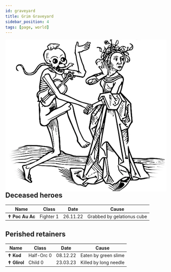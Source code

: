 ```yaml
---
id: graveyard
title: Grim Graveyard
sidebar_position: 4
tags: [page, world]
---
```


<img class="img-character" align="right" src="/img/dance.webp"/>

## Deceased heroes

| Name | Class  | Date | Cause |
| --- | --- | --- | --- |
| **✝ Poc Au Ac** | Fighter 1 | 26.11.22 | Grabbed by gelationus cube |

## Perished retainers

| Name | Class | Date | Cause |
| --- | --- | --- | --- |
| **✝ Kod** | Half-Orc 0 | 08.12.22 | Eaten by green slime |
| **✝ Glirol** | Child 0 | 23.03.23 | Killed by long needle |
